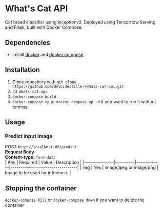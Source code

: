# What's Cat API
Cat breed classifier using Inceptionv3. Deployed using Tensorflow Serving and Flask, built with Docker Compose.
## Dependencies
- Install [docker](https://docs.docker.com/get-docker/) and [docker compose](https://docs.docker.com/compose/install/)
## Installation
1. Clone repository with `git clone https://github.com/devbcdestiller/whats-cat-api.git`
2. `cd whats-cat-api`
3. `docker-compose build`
4. `docker-compose up` or `docker-compose up -d` if you want to run it without terminal
## Usage

### Predict input image
POST `http://localhost:80/predict`  
**Request Body**  
**Content-type:** `form-data`  
| Key           | Required | Value       | Description                      |
|---------------|----------|-------------|----------------------------------|
| img | Yes      | image/jpeg or image/png | Image to be used for inference. |

## Stopping the container
`docker-compose kill` or `docker-compose down` if you want to delete the container
